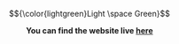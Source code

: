 $${\color{lightgreen}Light \space Green}$$

**<p align='center'>You can find the website live <a href="https://satyajit-patel.github.io/my_portfolio/">here</a></p>**
